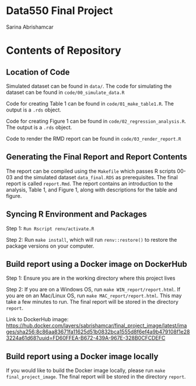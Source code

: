 Data550 Final Project
================
Sarina Abrishamcar

# Contents of Repository

## Location of Code

Simulated dataset can be found in `data/`. The code for simulating the
dataset can be found in `code/00_simulate_data.R`

Code for creating Table 1 can be found in `code/01_make_table1.R`. The
output is a `.rds` object.

Code for creating Figure 1 can be found in
`code/02_regression_analysis.R`. The output is a `.rds` object.

Code to render the RMD report can be found in `code/03_render_report.R`

## Generating the Final Report and Report Contents

The report can be compiled using the `Makefile` which passes R scripts
00-03 and the simulated dataset `data_final.RDS` as prerequisites. The
final report is called `report.Rmd`. The report contains an introduction
to the analysis, Table 1, and Figure 1, along with descriptions for the
table and figure.

## Syncing R Environment and Packages

Step 1: `Run Rscript renv/activate.R`

Step 2: Run `make install`, which will run `renv::restore()` to restore the package versions on your computer.

## Build report using a Docker image on DockerHub
Step 1: Ensure you are in the working directory where this project lives

Step 2: If you are on a Windows OS, run `make WIN_report/report.html`. If you are on an Mac/Linux OS, run `make MAC_report/report.html`. This may take a few minutes to run. The final report will be stored in the directory `report`.

Link to DockerHub image: https://hub.docker.com/layers/sabrishamcar/final_project_image/latest/images/sha256:8c86aa83671fa11625d51b0832bca1555d8f6ef4a9b479108f1e283224a61d68?uuid=FD60FFEA-B672-439A-967E-328B0CFCDEFC 
## Build report using a Docker image locally
If you would like to build the Docker image locally, please run `make final_project_image`. The final report will be stored in the directory `report`.
